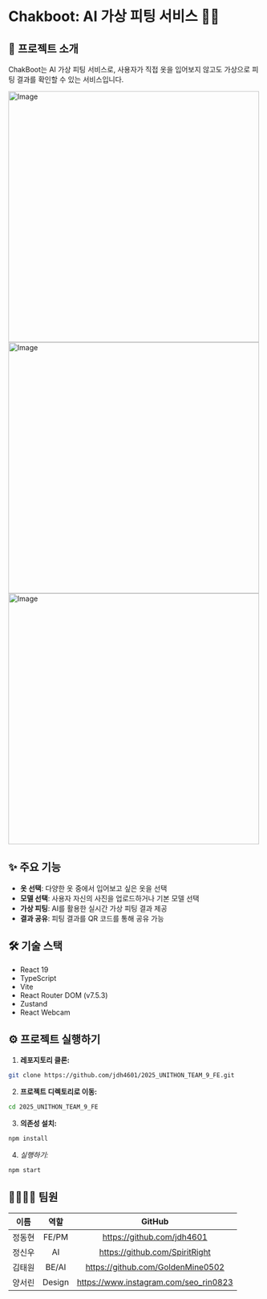 # Chakboot: AI 가상 피팅 서비스 👚👖

## 📌 프로젝트 소개
ChakBoot는 AI 가상 피팅 서비스로, 사용자가 직접 옷을 입어보지 않고도 가상으로 피팅 결과를 확인할 수 있는 서비스입니다.

<img width="500" alt="Image" src="https://github.com/user-attachments/assets/2b6d39c1-9daa-4e64-bf1c-e5deeaaa56cf" />
<img width="500" alt="Image" src="https://github.com/user-attachments/assets/6b9cdcc6-5b64-4062-8a8f-a516d45dd7c9" />
<img width="500" alt="Image" src="https://github.com/user-attachments/assets/cba7e1f9-cc11-4496-a402-cce459498418" />

## ✨ 주요 기능

- **옷 선택**: 다양한 옷 중에서 입어보고 싶은 옷을 선택
- **모델 선택**: 사용자 자신의 사진을 업로드하거나 기본 모델 선택
- **가상 피팅**: AI를 활용한 실시간 가상 피팅 결과 제공
- **결과 공유**: 피팅 결과를 QR 코드를 통해 공유 가능
## 🛠️ 기술 스택

  - React 19
  - TypeScript
  - Vite
  - React Router DOM (v7.5.3)
  - Zustand
  - React Webcam
## ⚙️ 프로젝트 실행하기

1.  **레포지토리 클론:**
```bash
git clone https://github.com/jdh4601/2025_UNITHON_TEAM_9_FE.git
```

2.  **프로젝트 디렉토리로 이동:**
```bash
cd 2025_UNITHON_TEAM_9_FE
```

3.  **의존성 설치:**
```bash
npm install
```

4. *실행하기:*
```bash
npm start
```

## 👨‍👩‍👧‍👦 팀원

| 이름  |   역할   |              GitHub               |
| :-: | :----: | :-------------------------------: |
| 정동현 | FE/PM  |    https://github.com/jdh4601     |
| 정신우 |   AI   |  https://github.com/SpiritRight   |
| 김태원 | BE/AI  | https://github.com/GoldenMine0502 |
| 양서린 | Design | https://www.instagram.com/seo_rin0823 |
